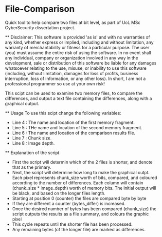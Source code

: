 # File-Comparison
Quick tool to help compare two files at bit level, as part of UoL MSc CyberSecurity dissertation project.

** Disclaimer:
This software is provided 'as is' and with no warranties of any kind, whether express or implied, including and without limitation, any warranty of merchantability or fitness for a particular purpose. The user (you) must assume the entire risk of using the software. In no event shall any individual, company or organization involved in any way in the development, sale or distribution of this software be liable for any damages whatsoever relating to the use, misuse, or inability to use this software (including, without limitation, damages for loss of profits, business interruption, loss of information, or any other loss). In short, I am not a professional programmer so use at your own risk!

This scipt can be used to examine two memory files, to compare the differences, and output a text file containing the differences, along with a graphical output. 

** Usage
To use this scipt change the following variables:

- Line 4 : The name and location of the first memory fragment.
- Line 5 : THe name and location of the second memory fragment.
- Line 6 : The name and location of the comparison results file.
- Line 7 : Chunk size.
- Line 8 : Image depth.

** Explanation of the script
- First the script will determin which of the 2 files is shorter, and denote that as the primary.
- Next, the script will determine how long to make the graphical outpt. Each pixel represents chunk_size worth of bits, compared, and coloured according to the number of differences. Each column will contain (chunk_size * image_depth) worth of memory bits. The initial output will be black, and based on the longer files length.
- Starting at position 0 (counter) the files are compared byte by byte
- If they are different a counter (bytes_differ) is increased.
- Once the desired number of bytes has been compared (chunk_size) the script outputs the results as a file summary, and colours the graphic pixel
- This cycle repeats until the shorter file has been processed.
- Any remaining bytes (of the longer file) are marked as differences.
